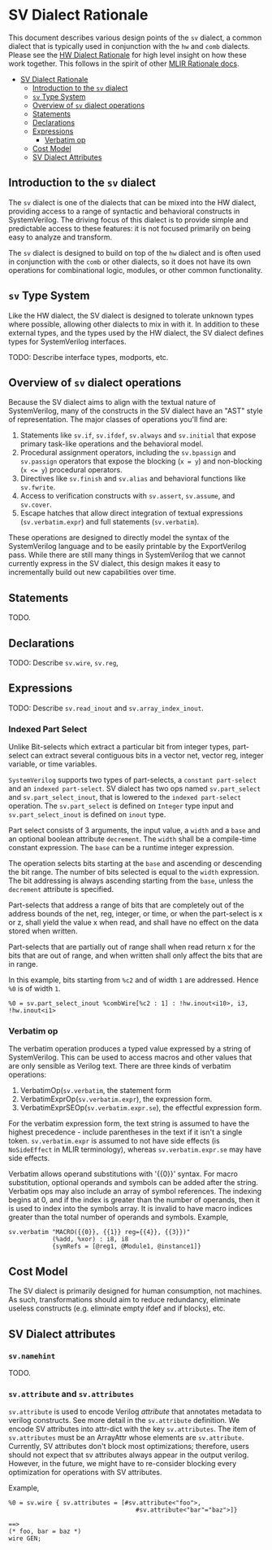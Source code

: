 # SV Dialect Rationale

This document describes various design points of the `sv` dialect, a common
dialect that is typically used in conjunction with the `hw` and `comb` dialects.
Please see the [HW Dialect Rationale](../HW/RationaleHW.md) for high level insight
on how these work together.  This follows in the spirit of
other [MLIR Rationale docs](https://mlir.llvm.org/docs/Rationale/).

- [SV Dialect Rationale](#sv-dialect-rationale)
  - [Introduction to the `sv` dialect](#introduction-to-the-sv-dialect)
  - [`sv` Type System](#sv-type-system)
  - [Overview of `sv` dialect operations](#overview-of-sv-dialect-operations)
  - [Statements](#statements)
  - [Declarations](#declarations)
  - [Expressions](#expressions)
    - [Verbatim op](#verbatim-op)
  - [Cost Model](#cost-model)
  - [SV Dialect Attributes](#sv-dialect-attributes)

## Introduction to the `sv` dialect

The `sv` dialect is one of the dialects that can be mixed into the HW dialect,
providing access to a range of syntactic and behavioral constructs in
SystemVerilog.  The driving focus of this dialect is to provide simple and
predictable access to these features: it is not focused primarily on being easy
to analyze and transform.

The `sv` dialect is designed to build on top of the `hw` dialect and is often
used in conjunction with the `comb` or other dialects, so it does not have its
own operations for combinational logic, modules, or other common functionality.

## `sv` Type System

Like the HW dialect, the SV dialect is designed to tolerate unknown types where
possible, allowing other dialects to mix in with it.  In addition to these
external types, and the types used by the HW dialect, the SV dialect defines
types for SystemVerilog interfaces.

TODO: Describe interface types, modports, etc.

## Overview of `sv` dialect operations

Because the SV dialect aims to align with the textual nature of SystemVerilog,
many of the constructs in the SV dialect have an "AST" style of representation.
The major classes of operations you'll find are:

1) Statements like `sv.if`, `sv.ifdef`, `sv.always` and `sv.initial` that
   expose primary task-like operations and the behavioral model.
1) Procedural assignment operators, including the `sv.bpassign` and `sv.passign`
   operators that expose the blocking (`x = y`) and non-blocking (`x <= y`)
   procedural operators.
1) Directives like `sv.finish` and `sv.alias` and behavioral functions like
   `sv.fwrite`.
1) Access to verification constructs with `sv.assert`, `sv.assume`, and
   `sv.cover`.
1) Escape hatches that allow direct integration of textual expressions
   (`sv.verbatim.expr`) and full statements (`sv.verbatim`).

These operations are designed to directly model the syntax of the SystemVerilog
language and to be easily printable by the ExportVerilog pass.  While there are
still many things in SystemVerilog that we cannot currently express in the SV
dialect, this design makes it easy to incrementally build out new capabilities
over time.

## Statements

TODO.

## Declarations

TODO: Describe `sv.wire`, `sv.reg`, 

## Expressions

TODO: Describe `sv.read_inout` and `sv.array_index_inout`.
### Indexed Part Select
Unlike Bit-selects which extract a particular bit from integer types,
 part-select can extract several contiguous bits in a vector net, vector reg,
 integer variable, or time variables. 
 
 `SystemVerilog` supports two types of part-selects, a `constant part-select`
 and an `indexed part-select`. 
SV dialect has two ops named `sv.part_select` and `sv.part_select_inout`,
that is lowered to the `indexed part-select` operation.
 The `sv.part_select` is defined on `Integer` type input and 
 `sv.part_select_inout` is defined on `inout` type.

 Part select consists of 3 arguments, the input value,
 a `width` and a `base` and an optional boolean attribute `decrement`.
 The `width` shall be a compile-time constant expression. 
 The `base` can be a runtime integer expression. 
 
 The operation selects bits starting at the `base` and ascending 
 or descending the bit range. The number of bits selected is equal to the
 `width` expression. The bit addressing is always ascending starting from the
 `base`, unless the `decrement` attribute is specified.

Part-selects that address a range of bits that are completely out of the
 address bounds of the net, reg, integer, or time, or when the part-select
 is x or z, shall yield the value x when read, and shall have no effect on
 the data stored when written.

Part-selects that are partially out of range shall when read return x for
 the bits that are out of range, and when written shall only affect the bits
 that are in range.
 
 In this example, bits starting from `%c2` and of width `1` are addressed.
 Hence `%0` is of width `1`.
  ```
  %0 = sv.part_select_inout %combWire[%c2 : 1] : !hw.inout<i10>, i3, !hw.inout<i1>
  ```
  
  
### Verbatim op

The verbatim operation produces a typed value expressed by a string of
SystemVerilog.  This can be used to access macros and other values that are
only sensible as Verilog text. There are three kinds of verbatim operations:

 1. VerbatimOp(`sv.verbatim`, the statement form
 2. VerbatimExprOp(`sv.verbatim.expr`), the expression form.
 3. VerbatimExprSEOp(`sv.verbatim.expr.se`), the effectful expression form.

For the verbatim expression form, the text string is assumed to have the
highest precedence - include parentheses in the text if it isn't a single token.
`sv.verbatim.expr` is assumed to not have side effects (is `NoSideEffect` in
MLIR terminology), whereas `sv.verbatim.expr.se` may have side effects.

Verbatim allows operand substitutions with '{{0}}' syntax.
For macro substitution, optional operands and symbols can be added after the 
string. Verbatim ops may also include an array of symbol references.
The indexing begins at 0, and if the index is greater than the
number of operands, then it is used to index into the symbols array.
It is invalid to have macro indices greater than the total number 
of operands and symbols.
Example, 

```
sv.verbatim "MACRO({{0}}, {{1}} reg={{4}}, {{3}})" 
            (%add, %xor) : i8, i8
            {symRefs = [@reg1, @Module1, @instance1]}
```

## Cost Model

The SV dialect is primarily designed for human consumption, not machines.  As
such, transformations should aim to reduce redundancy, eliminate useless
constructs (e.g. eliminate empty ifdef and if blocks), etc.

## SV Dialect attributes

### `sv.namehint`

TODO.

### `sv.attribute` and `sv.attributes`
`sv.attribute` is used to encode Verilog _attribute_ that annotates metadata
to verilog constructs. See more detail in the `sv.attribute` definition.
We encode SV attributes into attr-dict with the key `sv.attributes`.
The item of `sv.attributes` must be an ArrayAttr whose elements are `sv.attribute`.
Currently, SV attributes don't block most optimizations; therefore, users
should not expect that sv attributes always appear in the output verilog.
However, in the future, we might have to re-consider blocking every optimization
for operations with SV attributes.

Example,

```mlir
%0 = sv.wire { sv.attributes = [#sv.attribute<"foo">,
                                   #sv.attribute<"bar"="baz">]}

==>
(* foo, bar = baz *)
wire GEN;
```
